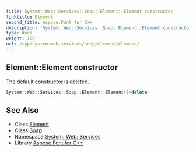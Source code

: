 ```yaml
---
title: System::Web::Services::Soap::Element::Element constructor
linktitle: Element
second_title: Aspose.Font for C++
description: 'System::Web::Services::Soap::Element::Element constructor. The default constructor is deleted in C++.'
type: docs
weight: 100
url: /cpp/system.web.services/soap/element/element/
---
```

## Element::Element constructor


The default constructor is deleted.

```cpp
System::Web::Services::Soap::Element::Element()=delete
```

## See Also

* Class [Element](../)
* Class [Soap](../../)
* Namespace [System::Web::Services](../../../)
* Library [Aspose.Font for C++](../../../../)
